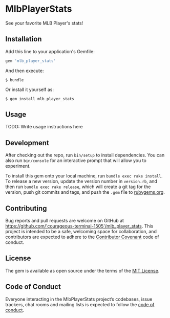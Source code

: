 # MlbPlayerStats

See your favorite MLB Player's stats!

## Installation

Add this line to your application's Gemfile:

```ruby
gem 'mlb_player_stats'
```

And then execute:

    $ bundle

Or install it yourself as:

    $ gem install mlb_player_stats

## Usage

TODO: Write usage instructions here

## Development

After checking out the repo, run `bin/setup` to install dependencies. You can also run `bin/console` for an interactive prompt that will allow you to experiment.

To install this gem onto your local machine, run `bundle exec rake install`. To release a new version, update the version number in `version.rb`, and then run `bundle exec rake release`, which will create a git tag for the version, push git commits and tags, and push the `.gem` file to [rubygems.org](https://rubygems.org).

## Contributing

Bug reports and pull requests are welcome on GitHub at https://github.com/'courageous-terminal-1505'/mlb_player_stats. This project is intended to be a safe, welcoming space for collaboration, and contributors are expected to adhere to the [Contributor Covenant](http://contributor-covenant.org) code of conduct.

## License

The gem is available as open source under the terms of the [MIT License](https://opensource.org/licenses/MIT).

## Code of Conduct

Everyone interacting in the MlbPlayerStats project’s codebases, issue trackers, chat rooms and mailing lists is expected to follow the [code of conduct](https://github.com/'courageous-terminal-1505'/mlb_player_stats/blob/master/CODE_OF_CONDUCT.md).
